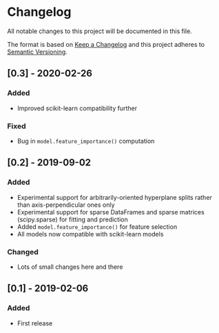 # Changelog
All notable changes to this project will be documented in this file.

The format is based on [Keep a Changelog](https://keepachangelog.com/)
and this project adheres to [Semantic Versioning](https://semver.org/).

## [0.3] - 2020-02-26
### Added
- Improved scikit-learn compatibility further

### Fixed
- Bug in `model.feature_importance()` computation

## [0.2] - 2019-09-02
### Added
- Experimental support for arbitrarily-oriented hyperplane splits rather than axis-perpendicular ones only
- Experimental support for sparse DataFrames and sparse matrices (scipy.sparse) for fitting and prediction
- Added `model.feature_importance()` for feature selection
- All models now compatible with scikit-learn models

### Changed
- Lots of small changes here and there

## [0.1] - 2019-02-06
### Added
- First release
